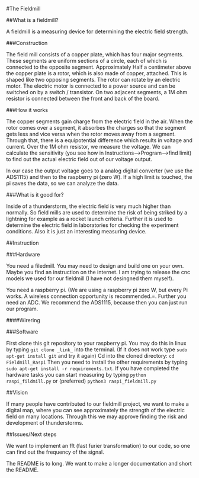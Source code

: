 #The Fieldmill

##What is a fieldmill?

A fieldmill is a measuring device for determining the electric field strength.

###Construction

The field mill consists of a copper plate, which has four major segments. These segments are uniform sections of a circle, each of which is connected to the opposite segment.
Approximately Half a centimeter above the copper plate is a rotor, which is also made of copper, attached. This is shaped like two opposing segments. The rotor can rotate by an electric motor.
The electric motor is connected to a power source and can be switched on by a switch / transistor.
On two adjacent segments, a 1M ohm resistor is connected between the front and back of the board.

###How it works

The copper segments gain charge from the electric field in the air. When the rotor comes over a segment, it absorbes the charges so that the segment gets less and vice versa when the rotor moves away from a segment.
Through that, there is a equipotential difference which results in voltage and current.
Over the 1M ohm resistor, we measure the voltage. We can calculate the sensitivity (you see how in Instructions-->Program-->find limit) to find out the actual electric field out of our voltage output.

In our case the output voltage goes to a analog digital converter (we use the ADS1115) and then to the raspberry pi (zero W). If a high limit is touched, the pi saves the data, so we can analyze the data.

###What is it good for?

Inside of a thunderstorm, the electric field is very much higher than normally. So field mills are used to determine the risk of being striked by a lightning for example as a rocket launch criteria.
Further it is used to determine the electric field in laboratories for checking the experiment conditions.
Also it is just an interesting measuring device.

##Instruction

###Hardware

You need a filedmill. You may need to design and build one on your own. Maybe you find an instruction on the internet.
I am trying to release the cnc models we used for our fieldmill (I have not desingned them myself).

You need a raspberry pi. (We are using a raspberry pi zero W, but every Pi works. A wireless connection opportunity is recommended.=. Further you need an ADC. We recommend the ADS1115, because then you can just run our program.

####Wirering



###Software

First clone this git repository to your raspberry pi. You may do this in linux by typing
`git clone _link_`
into the terminal. (If it does not work type `sudo apt-get install git` and try it again)
Cd into the cloned directory: `cd Fieldmill_Raspi`
Then you need to install the other requirements by typing
`sudo apt-get install -r requirements.txt`.
If you have completed the hardware tasks you can start measuring by typing 
`python raspi_fildmill.py` or (preferred)
`python3 raspi_fieldmill.py`

##Vision

If many people have contributed to our fieldmill project, we want to make a digital map, where you can see approximately the strength of the electric field on many locations. Through this we may approve finding the risk and development of thunderstorms.

##Issues/Next steps

We want to implement an fft (fast furier transformation) to our code, so one can find out the frequency of the signal.

The README is to long. We want to make a longer documentation and short the README.
